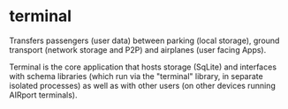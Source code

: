 # terminal
Transfers passengers (user data) between parking (local storage), 
ground transport (network storage and P2P) and airplanes (user facing Apps).

Terminal is the core application that hosts storage (SqLite) and interfaces
with schema libraries (which run via the "terminal" library, in separate
isolated processes) as well as with other users (on other devices running
AIRport terminals).
